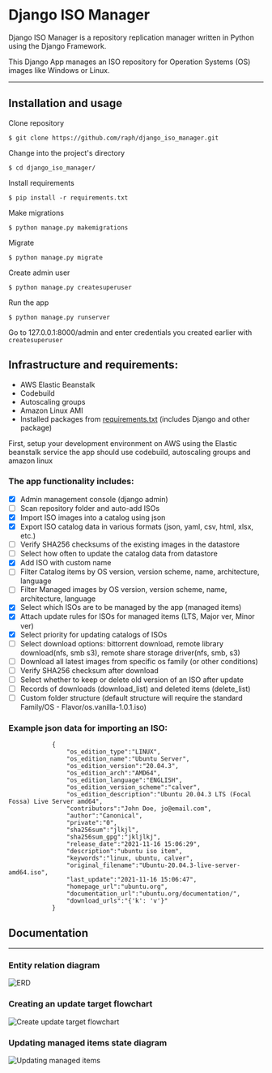 # Django ISO Manager

Django ISO Manager is a repository replication manager written in Python using the Django Framework.

This Django App manages an ISO repository for Operation Systems (OS) images like Windows or Linux. 

---

## Installation and usage

Clone repository

`$ git clone https://github.com/raph/django_iso_manager.git`

Change into the project's directory

`$ cd django_iso_manager/`

Install requirements

`$ pip install -r requirements.txt`

Make migrations

`$ python manage.py makemigrations`

Migrate

`$ python manage.py migrate`

Create admin user

`$ python manage.py createsuperuser`

Run the app

`$ python manage.py runserver`

Go to 127.0.0.1:8000/admin and enter credentials you created earlier with `createsuperuser`


## Infrastructure and requirements:

- AWS Elastic Beanstalk
- Codebuild
- Autoscaling groups
- Amazon Linux AMI
- Installed packages from [requirements.txt](./requirements.txt) (includes Django and other package)

First, setup your development environment on AWS using the Elastic beanstalk service
the app should use codebuild, autoscaling groups and amazon linux

### The app functionality includes:
- [x] Admin management console (django admin)
- [ ] Scan repository folder and auto-add ISOs
- [x] Import ISO images into a catalog using json
- [x] Export ISO catalog data in various formats (json, yaml, csv, html, xlsx, etc.)
- [ ] Verify SHA256 checksums of the existing images in the datastore
- [ ] Select how often to update the catalog data from datastore
- [x] Add ISO with custom name
- [ ] Filter Catalog items by OS version, version scheme, name, architecture, language
- [ ] Filter Managed images by OS version, version scheme, name, architecture, language
- [x] Select which ISOs are to be managed by the app (managed items)
- [x] Attach update rules for ISOs for managed items (LTS, Major ver, Minor ver)
- [x] Select priority for updating catalogs of ISOs
- [ ] Select download options: bittorrent download, remote library download(nfs, smb s3), remote share storage driver(nfs, smb, s3)
- [ ] Download all latest images from specific os family (or other conditions)
- [ ] Verify SHA256 checksum after download
- [ ] Select whether to keep or delete old version of an ISO after update
- [ ] Records of downloads (download_list) and deleted items (delete_list)
- [ ] Custom folder structure (default structure will require the standard Family/OS - Flavor/os.vanilla-1.0.1.iso)

### Example json data for importing an ISO:
```
            {
                "os_edition_type":"LINUX",
                "os_edition_name":"Ubuntu Server",
                "os_edition_version":"20.04.3",
                "os_edition_arch":"AMD64",
                "os_edition_language":"ENGLISH",
                "os_edition_version_scheme":"calver",
                "os_edition_description":"Ubuntu 20.04.3 LTS (Focal Fossa) Live Server amd64",
                "contributors":"John Doe, jo@email.com",
                "author":"Canonical",
                "private":"0",
                "sha256sum":"jlkjl",
                "sha256sum_gpg":"jkljlkj",
                "release_date":"2021-11-16 15:06:29",
                "description":"ubuntu iso item",
                "keywords":"linux, ubuntu, calver",
                "original_filename":"Ubuntu-20.04.3-live-server-amd64.iso",
                "last_update":"2021-11-16 15:06:47",
                "homepage_url":"ubuntu.org",
                "documentation_url":"ubuntu.org/documentation/",
                "download_urls":"{'k': 'v'}"
            }
```

## Documentation

---

### Entity relation diagram
![ERD](./docs/images/erd.jpg?raw=true "ERD")


### Creating an update target flowchart
![Create update target flowchart](./docs/images/create-update-target-flowchart.jpg?raw=true "Create update target steps")

### Updating managed items state diagram
![Updating managed items](./docs/images/update-target-state-diagram.jpg?raw=true "Updating managed item")
